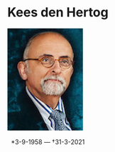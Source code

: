 # **Kees den Hertog**

![Kees den Hertog](../photos/Kees_den_Hertog.jpeg)   

&nbsp;&nbsp;\*3-9-1958 — †31-3-2021
